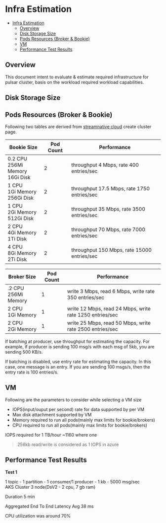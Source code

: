 # Infra Estimation
- [Infra Estimation](#infra-estimation)
  - [Overview](#overview)
  - [Disk Storage Size](#disk-storage-size)
  - [Pods Resources (Broker & Bookie)](#pods-resources-broker--bookie)
  - [VM](#vm)
  - [Performance Test Results](#performance-test-results)

## Overview

This document intent to evaluate & estimate required infrastructure for pulsar cluster, basis on the workload required workload capabilities.

## Disk Storage Size

## Pods Resources (Broker & Bookie)

Following two tables are derived from [streamnative cloud](https://console.streamnative.cloud) create cluster page.

| Bookie Size                                | Pod Count | Performance                                 |
| ------------------------------------------ | --------- | ------------------------------------------- |
| 0.2 CPU </br> 256Mi Memory </br> 16Gi Disk | 2         | throughput 4 Mbps, rate 400 entries/sec     |
| 1 CPU </br> 1Gi Memory </br> 256Gi Disk    | 2         | throughput 17.5 Mbps, rate 1750 entries/sec |
| 1 CPU </br> 2Gi Memory </br> 512Gi Disk    | 2         | throughput 35 Mbps, rate 3500 entries/sec   |
| 2 CPU </br> 4Gi Memory </br> 1Ti Disk      | 2         | throughput 70 Mbps, rate 7000 entries/sec   |
| 4 CPU </br> 8Gi Memory </br> 2Ti Disk      | 2         | throughput 150 Mbps, rate 15000 entries/sec |


| Broker Size               | Pod Count | Performance                                              |
| ------------------------- | --------- | -------------------------------------------------------- |
| .2 CPU </br> 256Mi Memory | 1         | write 3 Mbps, read 6 Mbps, write rate 350 entries/sec    |
| 2 CPU </br> 1Gi Memory    | 1         | write 12 Mbps, read 24 Mbps, write rate 1250 entries/sec |
| 2 CPU </br> 2Gi Memory    | 1         | write 25 Mbps, read 50 Mbps, write rate 2500 entries/sec |



If batching at producer, use throughput for estimating the capacity. For example, if producer is sending 100 msg/s with each msg of 5kb, you are sending 500 KB/s.

If batching is disabled, use entry rate for estimating the capacity. In this case, one message is an entry. If you are sending 100 msgs/s, then the entry rate is 100 entries/s.

## VM

Following are the parameters to consider while selecting a VM size

- IOPS(input/ouput per second) rate for data supported by per VM
- Max disk attachment supported by VM
- Memory required to run all pods(mainly max limits for bookie/brokers)
- CPU required to run all pods(mainly max limits for bookie/brokers)

IOPS required for 1 TB/hour ~1160  where one 

> 256kb read/write is considered as 1 IOPS in azure

## Performance Test Results

**Test 1**

1 topic - 1 partition - 1 consumer/1 producer - 1 kb - 5000 msg/sec </br>
AKS Cluster 3 node(DsV2 - 2 cpu, 7 gb ram)

Duration 5 min

Aggregated End To End Latency Avg 38 ms

CPU utilization was around 70% 

